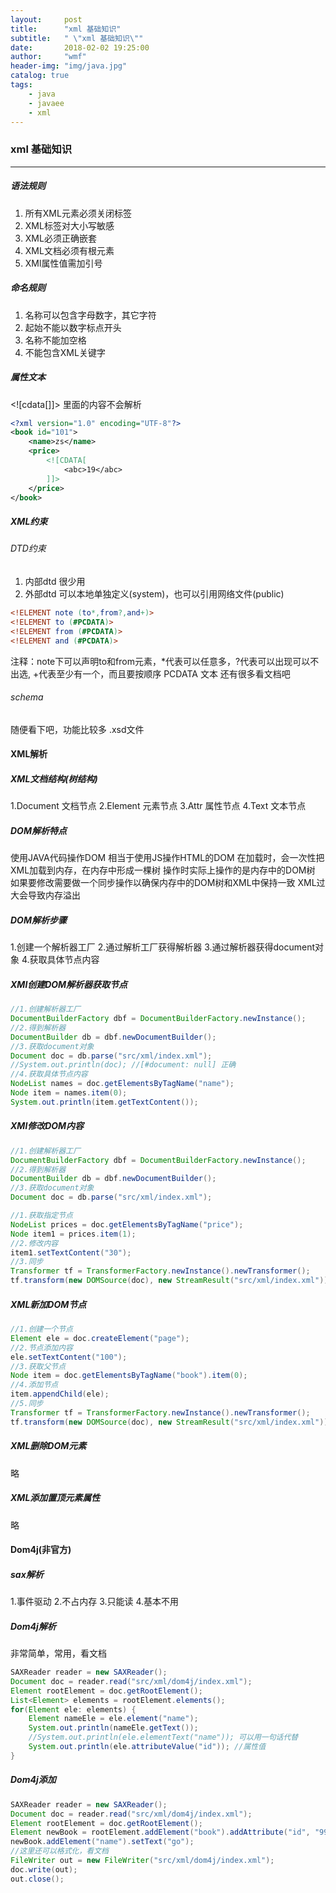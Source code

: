 ```yaml
---
layout:     post
title:      "xml 基础知识"
subtitle:   " \"xml 基础知识\""
date:       2018-02-02 19:25:00
author:     "wmf"
header-img: "img/java.jpg"
catalog: true
tags:
    - java
    - javaee
    - xml
---
```

### xml 基础知识
***
##### 语法规则
1. 所有XML元素必须关闭标签
2. XML标签对大小写敏感
3. XML必须正确嵌套
4. XML文档必须有根元素
5. XMl属性值需加引号
##### 命名规则
1. 名称可以包含字母数字，其它字符
2. 起始不能以数字标点开头
3. 名称不能加空格
4. 不能包含XML关键字
##### 属性文本
<![cdata[]]> 里面的内容不会解析
```xml
<?xml version="1.0" encoding="UTF-8"?>
<book id="101">
	<name>zs</name>
	<price>
		<![CDATA[
			<abc>19</abc>
		]]>
	</price>
</book>
```
##### XML约束
###### DTD约束
1. 内部dtd
很少用
2. 外部dtd
可以本地单独定义(system)，也可以引用网络文件(public)
```dtd
<!ELEMENT note (to*,from?,and+)>
<!ELEMENT to (#PCDATA)>
<!ELEMENT from (#PCDATA)>
<!ELEMENT and (#PCDATA)>
```
注释：note下可以声明to和from元素，*代表可以任意多，?代表可以出现可以不出选, +代表至少有一个，而且要按顺序
PCDATA 文本
还有很多看文档吧
###### schema
随便看下吧，功能比较多 .xsd文件
#### XML解析
##### XML文档结构(树结构)
1.Document 文档节点
2.Element 元素节点
3.Attr 属性节点
4.Text 文本节点
##### DOM解析特点
使用JAVA代码操作DOM 相当于使用JS操作HTML的DOM
在加载时，会一次性把XML加载到内存，在内存中形成一棵树
操作时实际上操作的是内存中的DOM树
如果要修改需要做一个同步操作以确保内存中的DOM树和XML中保持一致
XML过大会导致内存溢出
##### DOM解析步骤
1.创建一个解析器工厂
2.通过解析工厂获得解析器
3.通过解析器获得document对象
4.获取具体节点内容
##### XMl创建DOM解析器获取节点
```java
//1.创建解析器工厂
DocumentBuilderFactory dbf = DocumentBuilderFactory.newInstance();
//2.得到解析器
DocumentBuilder db = dbf.newDocumentBuilder();
//3.获取document对象
Document doc = db.parse("src/xml/index.xml");
//System.out.println(doc); //[#document: null] 正确
//4.获取具体节点内容
NodeList names = doc.getElementsByTagName("name");
Node item = names.item(0);
System.out.println(item.getTextContent());
```
##### XMl修改DOM内容
```java
//1.创建解析器工厂
DocumentBuilderFactory dbf = DocumentBuilderFactory.newInstance();
//2.得到解析器
DocumentBuilder db = dbf.newDocumentBuilder();
//3.获取document对象
Document doc = db.parse("src/xml/index.xml");

//1.获取指定节点
NodeList prices = doc.getElementsByTagName("price");
Node item1 = prices.item(1);
//2.修改内容
item1.setTextContent("30");
//3.同步
Transformer tf = TransformerFactory.newInstance().newTransformer();
tf.transform(new DOMSource(doc), new StreamResult("src/xml/index.xml"));
```
##### XML新加DOM节点
```java
//1.创建一个节点
Element ele = doc.createElement("page");
//2.节点添加内容
ele.setTextContent("100");
//3.获取父节点
Node item = doc.getElementsByTagName("book").item(0);
//4.添加节点
item.appendChild(ele);
//5.同步
Transformer tf = TransformerFactory.newInstance().newTransformer();
tf.transform(new DOMSource(doc), new StreamResult("src/xml/index.xml"));
```
##### XML删除DOM元素
略
##### XML添加置顶元素属性
略
#### Dom4j(非官方)
##### sax解析
1.事件驱动
2.不占内存
3.只能读
4.基本不用
##### Dom4j解析
非常简单，常用，看文档
```java
SAXReader reader = new SAXReader();
Document doc = reader.read("src/xml/dom4j/index.xml");
Element rootElement = doc.getRootElement();
List<Element> elements = rootElement.elements();
for(Element ele: elements) {
    Element nameEle = ele.element("name");
    System.out.println(nameEle.getText());
    //System.out.println(ele.elementText("name")); 可以用一句话代替
    System.out.println(ele.attributeValue("id")); //属性值
}
```
##### Dom4j添加
```java
SAXReader reader = new SAXReader();
Document doc = reader.read("src/xml/dom4j/index.xml");
Element rootElement = doc.getRootElement();
Element newBook = rootElement.addElement("book").addAttribute("id", "999");
newBook.addElement("name").setText("go");
//这里还可以格式化，看文档
FileWriter out = new FileWriter("src/xml/dom4j/index.xml");
doc.write(out);
out.close();
```







